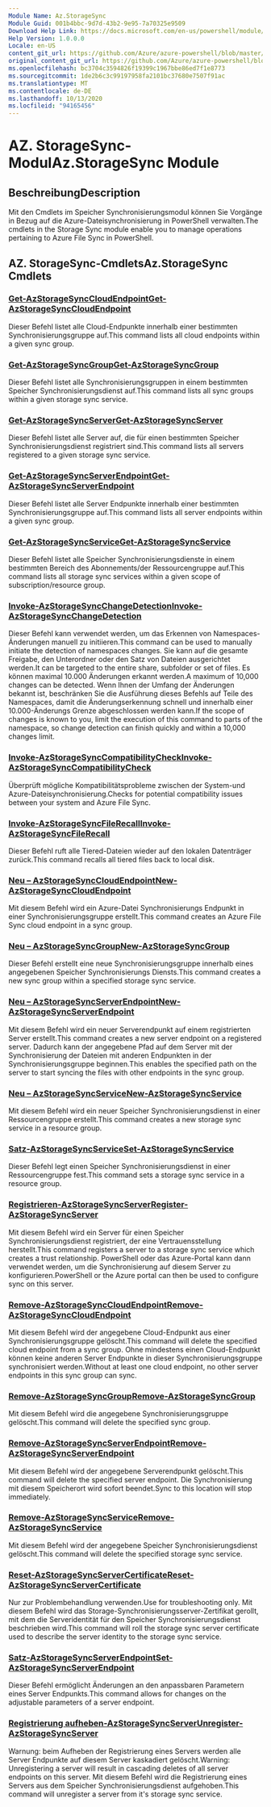 ```yaml
---
Module Name: Az.StorageSync
Module Guid: 001b4bbc-9d7d-43b2-9e95-7a70325e9509
Download Help Link: https://docs.microsoft.com/en-us/powershell/module/az.storagesync
Help Version: 1.0.0.0
Locale: en-US
content_git_url: https://github.com/Azure/azure-powershell/blob/master/src/StorageSync/StorageSync/help/Az.StorageSync.md
original_content_git_url: https://github.com/Azure/azure-powershell/blob/master/src/StorageSync/StorageSync/help/Az.StorageSync.md
ms.openlocfilehash: bc3704c3594826f19399c1967bbe86ed7f1e8773
ms.sourcegitcommit: 1de2b6c3c99197958fa2101bc37680e7507f91ac
ms.translationtype: MT
ms.contentlocale: de-DE
ms.lasthandoff: 10/13/2020
ms.locfileid: "94165456"
---
```

# <span data-ttu-id="1440c-101">AZ. StorageSync-Modul</span><span class="sxs-lookup"><span data-stu-id="1440c-101">Az.StorageSync Module</span></span>
## <span data-ttu-id="1440c-102">Beschreibung</span><span class="sxs-lookup"><span data-stu-id="1440c-102">Description</span></span>
<span data-ttu-id="1440c-103">Mit den Cmdlets im Speicher Synchronisierungsmodul können Sie Vorgänge in Bezug auf die Azure-Dateisynchronisierung in PowerShell verwalten.</span><span class="sxs-lookup"><span data-stu-id="1440c-103">The cmdlets in the Storage Sync module enable you to manage operations pertaining to Azure File Sync in PowerShell.</span></span>

## <span data-ttu-id="1440c-104">AZ. StorageSync-Cmdlets</span><span class="sxs-lookup"><span data-stu-id="1440c-104">Az.StorageSync Cmdlets</span></span>
### [<span data-ttu-id="1440c-105">Get-AzStorageSyncCloudEndpoint</span><span class="sxs-lookup"><span data-stu-id="1440c-105">Get-AzStorageSyncCloudEndpoint</span></span>](Get-AzStorageSyncCloudEndpoint.md)
<span data-ttu-id="1440c-106">Dieser Befehl listet alle Cloud-Endpunkte innerhalb einer bestimmten Synchronisierungsgruppe auf.</span><span class="sxs-lookup"><span data-stu-id="1440c-106">This command lists all cloud endpoints within a given sync group.</span></span>

### [<span data-ttu-id="1440c-107">Get-AzStorageSyncGroup</span><span class="sxs-lookup"><span data-stu-id="1440c-107">Get-AzStorageSyncGroup</span></span>](Get-AzStorageSyncGroup.md)
<span data-ttu-id="1440c-108">Dieser Befehl listet alle Synchronisierungsgruppen in einem bestimmten Speicher Synchronisierungsdienst auf.</span><span class="sxs-lookup"><span data-stu-id="1440c-108">This command lists all sync groups within a given storage sync service.</span></span>

### [<span data-ttu-id="1440c-109">Get-AzStorageSyncServer</span><span class="sxs-lookup"><span data-stu-id="1440c-109">Get-AzStorageSyncServer</span></span>](Get-AzStorageSyncServer.md)
<span data-ttu-id="1440c-110">Dieser Befehl listet alle Server auf, die für einen bestimmten Speicher Synchronisierungsdienst registriert sind.</span><span class="sxs-lookup"><span data-stu-id="1440c-110">This command lists all servers registered to a given storage sync service.</span></span>

### [<span data-ttu-id="1440c-111">Get-AzStorageSyncServerEndpoint</span><span class="sxs-lookup"><span data-stu-id="1440c-111">Get-AzStorageSyncServerEndpoint</span></span>](Get-AzStorageSyncServerEndpoint.md)
<span data-ttu-id="1440c-112">Dieser Befehl listet alle Server Endpunkte innerhalb einer bestimmten Synchronisierungsgruppe auf.</span><span class="sxs-lookup"><span data-stu-id="1440c-112">This command lists all server endpoints within a given sync group.</span></span>

### [<span data-ttu-id="1440c-113">Get-AzStorageSyncService</span><span class="sxs-lookup"><span data-stu-id="1440c-113">Get-AzStorageSyncService</span></span>](Get-AzStorageSyncService.md)
<span data-ttu-id="1440c-114">Dieser Befehl listet alle Speicher Synchronisierungsdienste in einem bestimmten Bereich des Abonnements/der Ressourcengruppe auf.</span><span class="sxs-lookup"><span data-stu-id="1440c-114">This command lists all storage sync services within a given scope of subscription/resource group.</span></span>

### [<span data-ttu-id="1440c-115">Invoke-AzStorageSyncChangeDetection</span><span class="sxs-lookup"><span data-stu-id="1440c-115">Invoke-AzStorageSyncChangeDetection</span></span>](Invoke-AzStorageSyncChangeDetection.md)
<span data-ttu-id="1440c-116">Dieser Befehl kann verwendet werden, um das Erkennen von Namespaces-Änderungen manuell zu initiieren.</span><span class="sxs-lookup"><span data-stu-id="1440c-116">This command can be used to manually initiate the detection of namespaces changes.</span></span> <span data-ttu-id="1440c-117">Sie kann auf die gesamte Freigabe, den Unterordner oder den Satz von Dateien ausgerichtet werden.</span><span class="sxs-lookup"><span data-stu-id="1440c-117">It can be targeted to the entire share, subfolder or set of files.</span></span> <span data-ttu-id="1440c-118">Es können maximal 10.000 Änderungen erkannt werden.</span><span class="sxs-lookup"><span data-stu-id="1440c-118">A maximum of 10,000 changes can be detected.</span></span> <span data-ttu-id="1440c-119">Wenn Ihnen der Umfang der Änderungen bekannt ist, beschränken Sie die Ausführung dieses Befehls auf Teile des Namespaces, damit die Änderungserkennung schnell und innerhalb einer 10.000-Änderungs Grenze abgeschlossen werden kann.</span><span class="sxs-lookup"><span data-stu-id="1440c-119">If the scope of changes is known to you, limit the execution of this command to parts of the namespace, so change detection can finish quickly and within a 10,000 changes limit.</span></span>

### [<span data-ttu-id="1440c-120">Invoke-AzStorageSyncCompatibilityCheck</span><span class="sxs-lookup"><span data-stu-id="1440c-120">Invoke-AzStorageSyncCompatibilityCheck</span></span>](Invoke-AzStorageSyncCompatibilityCheck.md)
<span data-ttu-id="1440c-121">Überprüft mögliche Kompatibilitätsprobleme zwischen der System-und Azure-Dateisynchronisierung.</span><span class="sxs-lookup"><span data-stu-id="1440c-121">Checks for potential compatibility issues between your system and Azure File Sync.</span></span>

### [<span data-ttu-id="1440c-122">Invoke-AzStorageSyncFileRecall</span><span class="sxs-lookup"><span data-stu-id="1440c-122">Invoke-AzStorageSyncFileRecall</span></span>](Invoke-AzStorageSyncFileRecall.md)
<span data-ttu-id="1440c-123">Dieser Befehl ruft alle Tiered-Dateien wieder auf den lokalen Datenträger zurück.</span><span class="sxs-lookup"><span data-stu-id="1440c-123">This command recalls all tiered files back to local disk.</span></span>

### [<span data-ttu-id="1440c-124">Neu – AzStorageSyncCloudEndpoint</span><span class="sxs-lookup"><span data-stu-id="1440c-124">New-AzStorageSyncCloudEndpoint</span></span>](New-AzStorageSyncCloudEndpoint.md)
<span data-ttu-id="1440c-125">Mit diesem Befehl wird ein Azure-Datei Synchronisierungs Endpunkt in einer Synchronisierungsgruppe erstellt.</span><span class="sxs-lookup"><span data-stu-id="1440c-125">This command creates an Azure File Sync cloud endpoint in a sync group.</span></span>

### [<span data-ttu-id="1440c-126">Neu – AzStorageSyncGroup</span><span class="sxs-lookup"><span data-stu-id="1440c-126">New-AzStorageSyncGroup</span></span>](New-AzStorageSyncGroup.md)
<span data-ttu-id="1440c-127">Dieser Befehl erstellt eine neue Synchronisierungsgruppe innerhalb eines angegebenen Speicher Synchronisierungs Diensts.</span><span class="sxs-lookup"><span data-stu-id="1440c-127">This command creates a new sync group within a specified storage sync service.</span></span>

### [<span data-ttu-id="1440c-128">Neu – AzStorageSyncServerEndpoint</span><span class="sxs-lookup"><span data-stu-id="1440c-128">New-AzStorageSyncServerEndpoint</span></span>](New-AzStorageSyncServerEndpoint.md)
<span data-ttu-id="1440c-129">Mit diesem Befehl wird ein neuer Serverendpunkt auf einem registrierten Server erstellt.</span><span class="sxs-lookup"><span data-stu-id="1440c-129">This command creates a new server endpoint on a registered server.</span></span> <span data-ttu-id="1440c-130">Dadurch kann der angegebene Pfad auf dem Server mit der Synchronisierung der Dateien mit anderen Endpunkten in der Synchronisierungsgruppe beginnen.</span><span class="sxs-lookup"><span data-stu-id="1440c-130">This enables the specified path on the server to start syncing the files with other endpoints in the sync group.</span></span>

### [<span data-ttu-id="1440c-131">Neu – AzStorageSyncService</span><span class="sxs-lookup"><span data-stu-id="1440c-131">New-AzStorageSyncService</span></span>](New-AzStorageSyncService.md)
<span data-ttu-id="1440c-132">Mit diesem Befehl wird ein neuer Speicher Synchronisierungsdienst in einer Ressourcengruppe erstellt.</span><span class="sxs-lookup"><span data-stu-id="1440c-132">This command creates a new storage sync service in a resource group.</span></span>

### [<span data-ttu-id="1440c-133">Satz-AzStorageSyncService</span><span class="sxs-lookup"><span data-stu-id="1440c-133">Set-AzStorageSyncService</span></span>](New-AzStorageSyncService.md)
<span data-ttu-id="1440c-134">Dieser Befehl legt einen Speicher Synchronisierungsdienst in einer Ressourcengruppe fest.</span><span class="sxs-lookup"><span data-stu-id="1440c-134">This command sets a storage sync service in a resource group.</span></span>

### [<span data-ttu-id="1440c-135">Registrieren-AzStorageSyncServer</span><span class="sxs-lookup"><span data-stu-id="1440c-135">Register-AzStorageSyncServer</span></span>](Register-AzStorageSyncServer.md)
<span data-ttu-id="1440c-136">Mit diesem Befehl wird ein Server für einen Speicher Synchronisierungsdienst registriert, der eine Vertrauensstellung herstellt.</span><span class="sxs-lookup"><span data-stu-id="1440c-136">This command registers a server to a storage sync service which creates a trust relationship.</span></span> <span data-ttu-id="1440c-137">PowerShell oder das Azure-Portal kann dann verwendet werden, um die Synchronisierung auf diesem Server zu konfigurieren.</span><span class="sxs-lookup"><span data-stu-id="1440c-137">PowerShell or the Azure portal can then be used to configure sync on this server.</span></span>

### [<span data-ttu-id="1440c-138">Remove-AzStorageSyncCloudEndpoint</span><span class="sxs-lookup"><span data-stu-id="1440c-138">Remove-AzStorageSyncCloudEndpoint</span></span>](Remove-AzStorageSyncCloudEndpoint.md)
<span data-ttu-id="1440c-139">Mit diesem Befehl wird der angegebene Cloud-Endpunkt aus einer Synchronisierungsgruppe gelöscht.</span><span class="sxs-lookup"><span data-stu-id="1440c-139">This command will delete the specified cloud endpoint from a sync group.</span></span> <span data-ttu-id="1440c-140">Ohne mindestens einen Cloud-Endpunkt können keine anderen Server Endpunkte in dieser Synchronisierungsgruppe synchronisiert werden.</span><span class="sxs-lookup"><span data-stu-id="1440c-140">Without at least one cloud endpoint, no other server endpoints in this sync group can sync.</span></span>

### [<span data-ttu-id="1440c-141">Remove-AzStorageSyncGroup</span><span class="sxs-lookup"><span data-stu-id="1440c-141">Remove-AzStorageSyncGroup</span></span>](Remove-AzStorageSyncGroup.md)
<span data-ttu-id="1440c-142">Mit diesem Befehl wird die angegebene Synchronisierungsgruppe gelöscht.</span><span class="sxs-lookup"><span data-stu-id="1440c-142">This command will delete the specified sync group.</span></span>

### [<span data-ttu-id="1440c-143">Remove-AzStorageSyncServerEndpoint</span><span class="sxs-lookup"><span data-stu-id="1440c-143">Remove-AzStorageSyncServerEndpoint</span></span>](Remove-AzStorageSyncServerEndpoint.md)
<span data-ttu-id="1440c-144">Mit diesem Befehl wird der angegebene Serverendpunkt gelöscht.</span><span class="sxs-lookup"><span data-stu-id="1440c-144">This command will delete the specified server endpoint.</span></span> <span data-ttu-id="1440c-145">Die Synchronisierung mit diesem Speicherort wird sofort beendet.</span><span class="sxs-lookup"><span data-stu-id="1440c-145">Sync to this location will stop immediately.</span></span>

### [<span data-ttu-id="1440c-146">Remove-AzStorageSyncService</span><span class="sxs-lookup"><span data-stu-id="1440c-146">Remove-AzStorageSyncService</span></span>](Remove-AzStorageSyncService.md)
<span data-ttu-id="1440c-147">Mit diesem Befehl wird der angegebene Speicher Synchronisierungsdienst gelöscht.</span><span class="sxs-lookup"><span data-stu-id="1440c-147">This command will delete the specified storage sync service.</span></span>

### [<span data-ttu-id="1440c-148">Reset-AzStorageSyncServerCertificate</span><span class="sxs-lookup"><span data-stu-id="1440c-148">Reset-AzStorageSyncServerCertificate</span></span>](Reset-AzStorageSyncServerCertificate.md)
<span data-ttu-id="1440c-149">Nur zur Problembehandlung verwenden.</span><span class="sxs-lookup"><span data-stu-id="1440c-149">Use for troubleshooting only.</span></span> <span data-ttu-id="1440c-150">Mit diesem Befehl wird das Storage-Synchronisierungsserver-Zertifikat gerollt, mit dem die Serveridentität für den Speicher Synchronisierungsdienst beschrieben wird.</span><span class="sxs-lookup"><span data-stu-id="1440c-150">This command will roll the storage sync server certificate used to describe the server identity to the storage sync service.</span></span>

### [<span data-ttu-id="1440c-151">Satz-AzStorageSyncServerEndpoint</span><span class="sxs-lookup"><span data-stu-id="1440c-151">Set-AzStorageSyncServerEndpoint</span></span>](Set-AzStorageSyncServerEndpoint.md)
<span data-ttu-id="1440c-152">Dieser Befehl ermöglicht Änderungen an den anpassbaren Parametern eines Server Endpunkts.</span><span class="sxs-lookup"><span data-stu-id="1440c-152">This command allows for changes on the adjustable parameters of a server endpoint.</span></span>

### [<span data-ttu-id="1440c-153">Registrierung aufheben-AzStorageSyncServer</span><span class="sxs-lookup"><span data-stu-id="1440c-153">Unregister-AzStorageSyncServer</span></span>](Unregister-AzStorageSyncServer.md)
<span data-ttu-id="1440c-154">Warnung: beim Aufheben der Registrierung eines Servers werden alle Server Endpunkte auf diesem Server kaskadiert gelöscht.</span><span class="sxs-lookup"><span data-stu-id="1440c-154">Warning: Unregistering a server will result in cascading deletes of all server endpoints on this server.</span></span> <span data-ttu-id="1440c-155">Mit diesem Befehl wird die Registrierung eines Servers aus dem Speicher Synchronisierungsdienst aufgehoben.</span><span class="sxs-lookup"><span data-stu-id="1440c-155">This command will unregister a server from it's storage sync service.</span></span>

